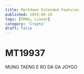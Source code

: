 ```yaml
---
title: Markdown Extended Features
published: 2024-06-20
tags: [PRNG, Linear]
category: 'Crypto'
draft: false
---
```


# MT19937
MUNG TAENG E RO DA GA JOYGO